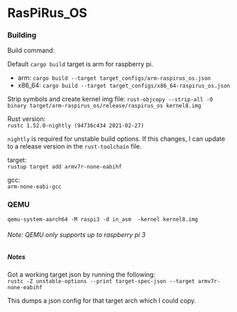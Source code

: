 # RasPiRus_OS

### Building

Build command:

Default `cargo build` target is arm for raspberry pi.
 
*   arm: `cargo build --target target_configs/arm-raspirus_os.json`
*   x86_64: `cargo build --target target_configs/x86_64-raspirus_os.json`

Strip symbols and create kernel img file:
`rust-objcopy --strip-all -O binary target/arm-raspirus_os/release/raspirus_os kernel8.img`

Rust version:  
`rustc 1.52.0-nightly (94736c434 2021-02-27)`

`nightly` is required for unstable build options. If this changes, I can update to a release version in the `rust-toolchain` file.

target:  
`rustup target add armv7r-none-eabihf`

gcc:  
`arm-none-eabi-gcc`



### QEMU

`qemu-system-aarch64 -M raspi3 -d in_asm  -kernel kernel8.img`

###### Note: QEMU only supports up to raspberry pi 3

##### Notes

Got a working target json by running the following:  
`rustc -Z unstable-options --print target-spec-json --target armv7r-none-eabihf`

This dumps a json config for that target arch which I could copy.